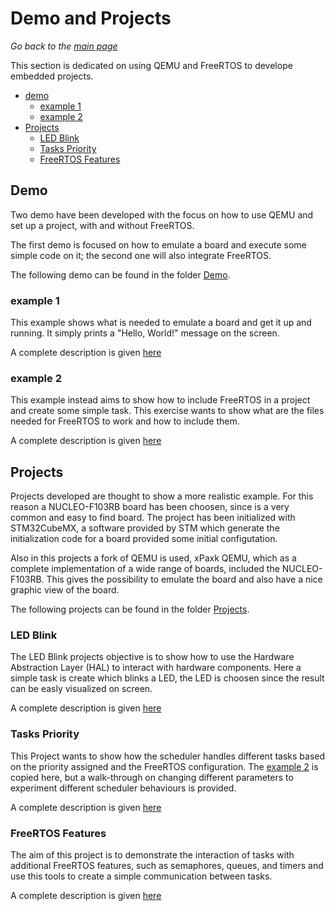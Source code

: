# Demo and Projects

_Go back to the [main page](../README.md)_

This section is dedicated on using QEMU and FreeRTOS to develope embedded projects.

- [demo](#demo)
    - [example 1](#example-1)
    - [example 2](#example-2)
- [Projects](#projects)
    - [LED Blink](#led-blink)
    - [Tasks Priority](#tasks-priority)
    - [FreeRTOS Features](#freertos-features)

## Demo

Two demo have been developed with the focus on how to use QEMU and set up a project, with and without FreeRTOS.

The first demo is focused on how to emulate a board and execute some simple code on it; the second one will also integrate FreeRTOS.

The following demo can be found in the folder [Demo](../Demo/).

### example 1

This example shows what is needed to emulate a board and get it up and running. It simply prints a "Hello, World!" message on the screen.

A complete description is given [here](../Demo/example_1/README.md)

### example 2

This example instead aims to show how to include FreeRTOS in a project and create some simple task. This exercise wants to show what are the files needed for FreeRTOS to work and how to include them.

A complete description is given [here](../Demo/example_2/README.md)

## Projects

Projects developed are thought to show a more realistic example. For this reason a NUCLEO-F103RB board has been choosen, since is a very common and easy to find board. The project has been initialized with STM32CubeMX, a software provided by STM which generate the initialization code for a board provided some initial configutation.  

Also in this projects a fork of QEMU is used, xPaxk QEMU, which as a complete implementation of a wide range of boards, included the NUCLEO-F103RB. This gives the possibility to emulate the board and also have a nice graphic view of the board.

The following projects can be found in the folder [Projects](../Projects/).

### LED Blink

The LED Blink projects objective is to show how to use the Hardware Abstraction Layer (HAL) to interact with hardware components. Here a simple task is create which blinks a LED, the LED is choosen since the result can be easly visualized on screen.

A complete description is given [here](../Projects/NUCLEO_F103RB_FREERTOS_BLINK_LED/README.md)

### Tasks Priority

This Project wants to show how the scheduler handles different tasks based on the priority assigned and the FreeRTOS configuration. The [example 2](#example-2) is copied here, but a walk-through on changing different parameters to experiment different scheduler behaviours is provided.

A complete description is given [here](../Projects/NUCLEO_F103RB_FREERTOS_TASK_PRIORITY/README.md)

### FreeRTOS Features

The aim of this project is to demonstrate the interaction of tasks with additional FreeRTOS features, such as semaphores, queues, and timers and use this tools to create a simple communication between tasks.

A complete description is given [here](../Projects/NUCLEO_F103RB_FREERTOS_FEATURES/README.md)